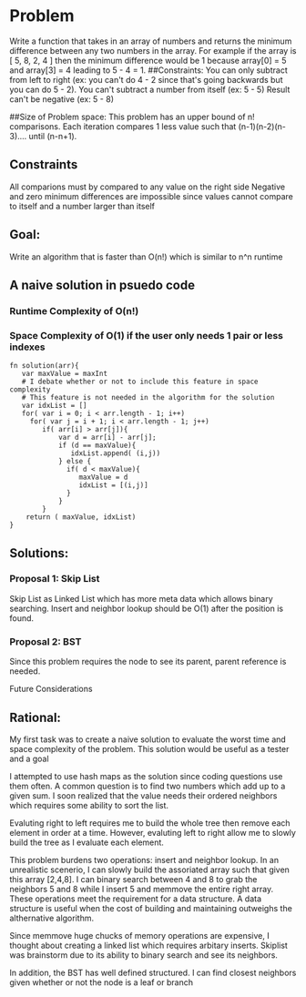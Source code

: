 
# Problem

Write a function that takes in an array of numbers and returns the minimum difference between any two numbers in the array.
For example if the array is [ 5, 8, 2, 4 ] then the minimum difference would be 1 because array[0] = 5 and array[3] = 4 leading to 5 - 4 = 1.
##Constraints:
You can only subtract from left to right (ex: you can't do 4 - 2 since that's going backwards but you can do 5 - 2).
You can't subtract a number from itself (ex: 5 - 5)
Result can't be negative (ex: 5 - 8)

##Size of Problem space:
This problem has an upper bound of n! comparisons. Each iteration compares 1 less value such that (n-1)(n-2)(n-3).... until (n-n+1).

## Constraints
All comparions must by compared to any value on the right side
Negative and zero minimum differences are impossible since values cannot compare to itself and a number larger than itself

## Goal:
Write an algorithm that is faster than O(n!) which is similar to n^n runtime

## A naive solution in psuedo code
### Runtime Complexity of O(n!)
### Space Complexity of O(1) if the user only needs 1 pair or less indexes 
```
fn solution(arr){
   var maxValue = maxInt
   # I debate whether or not to include this feature in space complexity
   # This feature is not needed in the algorithm for the solution
   var idxList = [] 
   for( var i = 0; i < arr.length - 1; i++)
     for( var j = i + 1; i < arr.length - 1; j++)
        if( arr[i] > arr[j]){
            var d = arr[i] - arr[j];
            if (d == maxValue){
               idxList.append( (i,j))  
            } else {
              if( d < maxValue){
                 maxValue = d
                 idxList = [(i,j)]
              }
            }
        }
    return ( maxValue, idxList)
}
```
## Solutions:
### Proposal 1: Skip List
Skip List as Linked List which has more meta data which allows binary searching.
Insert and neighbor lookup should be O(1) after the position is found.

### Proposal 2: BST

Since this problem requires the node to see its parent, parent reference is needed.


Future Considerations

## Rational:
My first task was to create a naive solution to evaluate the worst time and space complexity of the problem. This solution would be useful as a tester and a goal

I attempted to use hash maps as the solution since coding questions use them often. A common question is to find two numbers which add up to a given sum. I soon realized that the value needs their ordered neighbors which requires some ability to sort the list.

Evaluting right to left requires me to build the whole tree then remove each element in order at a time. However, evaluting left to right allow me to slowly build the tree as I evaluate each element.

This problem burdens two operations: insert and neighbor lookup. In an unrealistic scenerio, I can slowly build the assoriated array such that given this array [2,4,8]. I can binary search between 4 and 8 to grab the neighbors 5 and 8 while I insert 5 and memmove the entire right array. These operations meet the requirement for a data structure. A data structure is useful when the cost of building and maintaining outweighs the althernative algorithm.

Since memmove huge chucks of memory operations are expensive, I thought about creating a linked list which requires arbitary inserts. Skiplist was brainstorm due to its ability to binary search and see its neighbors.

In addition, the BST has well defined structured. I can find closest neighbors given whether or not the node is a leaf or branch
